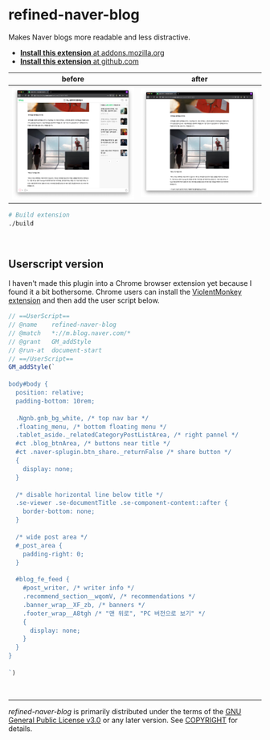 refined-naver-blog
========
Makes Naver blogs more readable and less distractive.

- [**Install this extension** at addons.mozilla.org](https://addons.mozilla.org/en-US/firefox/addon/refined-naver-blog/)
- [**Install this extension** at github.com](https://github.com/simnalamburt/refined-naver-blog/releases/latest)

before    | after
:--------:|:--------:
![before] | ![after]

```bash
# Build extension
./build
```

&nbsp;

## Userscript version
I haven't made this plugin into a Chrome browser extension yet because I found it a bit bothersome. Chrome users can install the [ViolentMonkey extension](https://chromewebstore.google.com/detail/violentmonkey/jinjaccalgkegednnccohejagnlnfdag) and then add the user script below.
```js
// ==UserScript==
// @name    refined-naver-blog
// @match   *://m.blog.naver.com/*
// @grant   GM_addStyle
// @run-at  document-start
// ==/UserScript==
GM_addStyle(`

body#body {
  position: relative;
  padding-bottom: 10rem;

  .Ngnb.gnb_bg_white, /* top nav bar */
  .floating_menu, /* bottom floating menu */
  .tablet_aside._relatedCategoryPostListArea, /* right pannel */
  #ct .blog_btnArea, /* buttons near title */
  #ct .naver-splugin.btn_share._returnFalse /* share button */
  {
    display: none;
  }

  /* disable horizontal line below title */
  .se-viewer .se-documentTitle .se-component-content::after {
    border-bottom: none;
  }

  /* wide post area */
  #_post_area {
    padding-right: 0;
  }

  #blog_fe_feed {
    #post_writer, /* writer info */
    .recommend_section__wqomV, /* recommendations */
    .banner_wrap__XF_zb, /* banners */
    .footer_wrap__A8tgh /* "맨 위로", "PC 버전으로 보기" */
    {
      display: none;
    }
  }
}

`)
```

&nbsp;

---

*refined-naver-blog* is primarily distributed under the terms of the [GNU
General Public License v3.0] or any later version. See [COPYRIGHT] for details.

[before]: https://raw.githubusercontent.com/simnalamburt/i/master/refined-naver-blog/before.png
[after]: https://raw.githubusercontent.com/simnalamburt/i/master/refined-naver-blog/after.png
[GNU General Public License v3.0]: LICENSE
[COPYRIGHT]: COPYRIGHT
